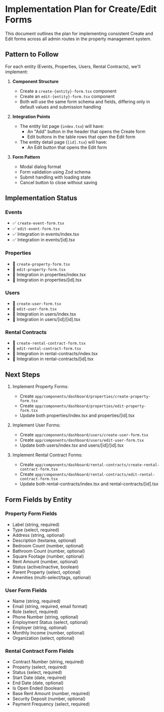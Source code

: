 # Implementation Plan for Create/Edit Forms

This document outlines the plan for implementing consistent Create and Edit forms across all admin routes in the property management system.

## Pattern to Follow

For each entity (Events, Properties, Users, Rental Contracts), we'll implement:

1. **Component Structure**

   - Create a `create-{entity}-form.tsx` component
   - Create an `edit-{entity}-form.tsx` component
   - Both will use the same form schema and fields, differing only in default values and submission handling

2. **Integration Points**

   - The entity list page (`index.tsx`) will have:
     - An "Add" button in the header that opens the Create form
     - Edit buttons in the table rows that open the Edit form
   - The entity detail page (`[id].tsx`) will have:
     - An Edit button that opens the Edit form

3. **Form Pattern**
   - Modal dialog format
   - Form validation using Zod schema
   - Submit handling with loading state
   - Cancel button to close without saving

## Implementation Status

### Events

- ✅ `create-event-form.tsx`
- ✅ `edit-event-form.tsx`
- ✅ Integration in events/index.tsx
- ✅ Integration in events/[id].tsx

### Properties

- 🔲 `create-property-form.tsx`
- 🔲 `edit-property-form.tsx`
- 🔲 Integration in properties/index.tsx
- 🔲 Integration in properties/[id].tsx

### Users

- 🔲 `create-user-form.tsx`
- 🔲 `edit-user-form.tsx`
- 🔲 Integration in users/index.tsx
- 🔲 Integration in users/[id]/[id].tsx

### Rental Contracts

- 🔲 `create-rental-contract-form.tsx`
- 🔲 `edit-rental-contract-form.tsx`
- 🔲 Integration in rental-contracts/index.tsx
- 🔲 Integration in rental-contracts/[id].tsx

## Next Steps

1. Implement Property Forms:

   - Create `app/components/dashboard/properties/create-property-form.tsx`
   - Create `app/components/dashboard/properties/edit-property-form.tsx`
   - Update both properties/index.tsx and properties/[id].tsx

2. Implement User Forms:

   - Create `app/components/dashboard/users/create-user-form.tsx`
   - Create `app/components/dashboard/users/edit-user-form.tsx`
   - Update both users/index.tsx and users/[id]/[id].tsx

3. Implement Rental Contract Forms:
   - Create `app/components/dashboard/rental-contracts/create-rental-contract-form.tsx`
   - Create `app/components/dashboard/rental-contracts/edit-rental-contract-form.tsx`
   - Update both rental-contracts/index.tsx and rental-contracts/[id].tsx

## Form Fields by Entity

### Property Form Fields

- Label (string, required)
- Type (select, required)
- Address (string, optional)
- Description (textarea, optional)
- Bedroom Count (number, optional)
- Bathroom Count (number, optional)
- Square Footage (number, optional)
- Rent Amount (number, optional)
- Status (active/inactive, boolean)
- Parent Property (select, optional)
- Amenities (multi-select/tags, optional)

### User Form Fields

- Name (string, required)
- Email (string, required, email format)
- Role (select, required)
- Phone Number (string, optional)
- Employment Status (select, optional)
- Employer (string, optional)
- Monthly Income (number, optional)
- Organization (select, optional)

### Rental Contract Form Fields

- Contract Number (string, required)
- Property (select, required)
- Status (select, required)
- Start Date (date, required)
- End Date (date, optional)
- Is Open Ended (boolean)
- Base Rent Amount (number, required)
- Security Deposit (number, optional)
- Payment Frequency (select, required)
